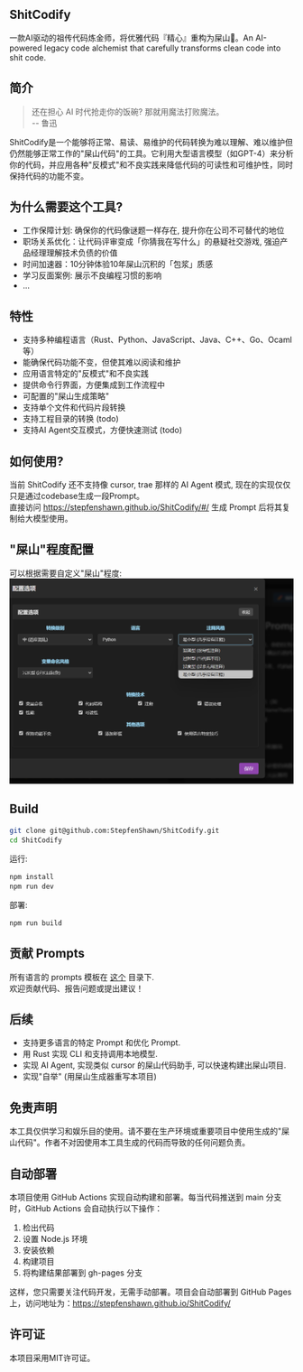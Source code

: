 ## ShitCodify
一款AI驱动的祖传代码炼金师，将优雅代码『精心』重构为屎山💩。An AI-powered legacy code alchemist that carefully transforms clean code into shit code.  

## 简介
> 还在担心 AI 时代抢走你的饭碗? 那就用魔法打败魔法。  
-- 鲁迅  

ShitCodify是一个能够将正常、易读、易维护的代码转换为难以理解、难以维护但仍然能够正常工作的"屎山代码"的工具。它利用大型语言模型（如GPT-4）来分析你的代码，并应用各种"反模式"和不良实践来降低代码的可读性和可维护性，同时保持代码的功能不变。

## 为什么需要这个工具?
- 工作保障计划: 确保你的代码像谜题一样存在, 提升你在公司不可替代的地位
- 职场关系优化：让代码评审变成「你猜我在写什么」的悬疑社交游戏, 强迫产品经理理解技术负债的价值
- 时间加速器：10分钟体验10年屎山沉积的「包浆」质感  
- 学习反面案例: 展示不良编程习惯的影响  
- ...  

## 特性
- 支持多种编程语言（Rust、Python、JavaScript、Java、C++、Go、Ocaml等）
- 能确保代码功能不变，但使其难以阅读和维护
- 应用语言特定的"反模式"和不良实践
- 提供命令行界面，方便集成到工作流程中
- 可配置的"屎山生成策略"
- 支持单个文件和代码片段转换
- 支持工程目录的转换 (todo)
- 支持AI Agent交互模式，方便快速测试 (todo)

## 如何使用?
当前 ShitCodify 还不支持像 cursor, trae 那样的 AI Agent 模式, 现在的实现仅仅只是通过codebase生成一段Prompt。  
直接访问 https://stepfenshawn.github.io/ShitCodify/#/ 生成 Prompt 后将其复制给大模型使用。  


## "屎山"程度配置
可以根据需要自定义"屎山"程度:  
![配置示例](img/screenshot1.png)

## Build
```sh
git clone git@github.com:StepfenShawn/ShitCodify.git
cd ShitCodify
```
运行:  
```sh
npm install
npm run dev
```
部署:
```sh
npm run build
```

## 贡献 Prompts
所有语言的 prompts 模板在 [这个](src/prompt/) 目录下.  
欢迎贡献代码、报告问题或提出建议！  

## 后续
- 支持更多语言的特定 Prompt 和优化 Prompt.
- 用 Rust 实现 CLI 和支持调用本地模型.
- 实现 AI Agent, 实现类似 cursor 的屎山代码助手, 可以快速构建出屎山项目.
- 实现"自举" (用屎山生成器重写本项目)

## 免责声明
本工具仅供学习和娱乐目的使用。请不要在生产环境或重要项目中使用生成的"屎山代码"。作者不对因使用本工具生成的代码而导致的任何问题负责。

## 自动部署
本项目使用 GitHub Actions 实现自动构建和部署。每当代码推送到 main 分支时，GitHub Actions 会自动执行以下操作：

1. 检出代码
2. 设置 Node.js 环境
3. 安装依赖
4. 构建项目
5. 将构建结果部署到 gh-pages 分支

这样，您只需要关注代码开发，无需手动部署。项目会自动部署到 GitHub Pages 上，访问地址为：https://stepfenshawn.github.io/ShitCodify/

## 许可证
本项目采用MIT许可证。  

